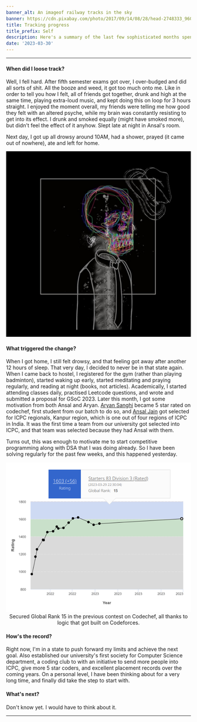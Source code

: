```yaml
---
banner_alt: An imageof railway tracks in the sky
banner: https://cdn.pixabay.com/photo/2017/09/14/08/28/head-2748333_960_720.jpg
title: Tracking progress
title_prefix: Self
description: Here's a summary of the last few sophisticated months spent exploring new opportunities.
date: '2023-03-30'
---
```


--- 

#### When did I loose track?

Well, I fell hard. After fifth semester exams got over, I over-budged and did all sorts of shit. All the booze and weed, it got too much onto me. Like in order to tell you how I felt, all of friends got together, drunk and high at the same time, playing extra-loud music, and kept doing this on loop for 3 hours straight. I enjoyed the moment overall, my friends were telling me how good they felt with an altered psyche, while my brain was constantly resisting to get into its effect. I drunk and smoked equally (might have smoked more), but didn't feel the effect of it anyhow. Slept late at night in Ansal's room.

Next day, I got up all drowsy around 10AM, had a shower, prayed (it came out of nowhere), ate and left for home.

<center>
    <img src="https://raw.githubusercontent.com/thatsameguyokay/images/main/ded.jpg" style={{width: "90%"}}></img>
</center>


#### What triggered the change?

When I got home, I still felt drowsy, and that feeling got away after another 12 hours of sleep. That very day, I decided to never be in that state again. When I came back to hostel, I registered for the gym (rather than playing badminton), started waking up early, started meditating and praying regularly, and reading at night (books, not articles). Academically, I started attending classes daily, practised Leetcode questions, and wrote and submitted a proposal for GSoC 2023. Later this month, I got some motivation from both Ansal and Aryan. [Aryan Sanghi](https://www.codechef.com/users/aryan_sanghi05) became 5 star rated on codechef, first student from our batch to do so, and [Ansal Jain](https://www.linkedin.com/in/ansal-jain-b151891a0/) got selected for ICPC regionals, Kanpur region, which is one out of four regions of ICPC in India. It was the first time a team from our university got selected into ICPC, and that team was selected because they had Ansal with them.

Turns out, this was enough to motivate me to start competitive programming along with DSA that I was doing already. So I have been solving regularly for the past few weeks, and this happened yesterday.

<center>
    <img src="https://raw.githubusercontent.com/thatsameguyokay/images/main/cc-15.png" style={{width: "90%"}}></img>
    Secured Global Rank 15 in the previous contest on Codechef, all thanks to logic that got built on Codeforces.
</center>


#### How's the record?

Right now, I'm in a state to push forward my limits and achieve the next goal. Also established our university's first society for Computer Science department, a coding club to with an initiative to send more people into ICPC, give more 5 star coders, and excellent placement records over the coming years. On a personal level, I have been thinking about for a very long time, and finally did take the step to start with.

#### What's next?

Don't know yet. I would have to think about it.

---
